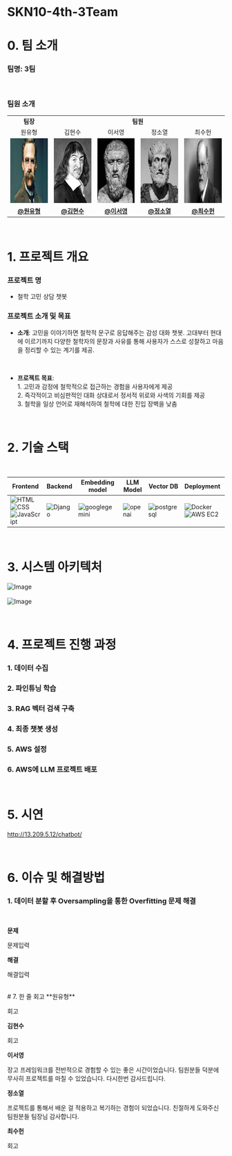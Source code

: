 # SKN10-4th-3Team

# 0. 팀 소개
  ### 팀명: 3팀 

<br>

### 팀원 소개
<table align="center" width="100%">
  <tr>
    <td align="center"><b>팀장</b></td>
    <td align="center" colspan="4"><b>팀원</b></td>
  </tr>
  <tr>
    <td align="center">원유형</td>
    <td align="center">김현수</td>
    <td align="center">이서영</td>
    <td align="center">정소열</td>
    <td align="center">최수헌</td>
  </tr>
  <tr>
    <td align="center"><img src="image/니체.png" width="175" height="150"></td>
    <td align="center"><img src="image/데카르트.png" width="175" height="150"></td>
    <td align="center"><img src="image/플라톤.png" width="175" height="150"></td>
    <td align="center"><img src="image/아리스토텔레스.png" width="175" height="150"></td>
    <td align="center"><img src="image/프로이트.png" width="175" height="150"></td>
  </tr>
  <tr>
    <td align="center"><a href="https://github.com/user-attachments/assets/87d06e7e-3850-4082-b29e-557128509e38"><b>@원유형</b></a></td>
    <td align="center"><a href="https://github.com/user-attachments/assets/87d06e7e-3850-4082-b29e-557128509e38"><b>@김현수</b></a></td>
    <td align="center"><a href="https://github.com/user-attachments/assets/87d06e7e-3850-4082-b29e-557128509e38"><b>@이서영</b></a></td>
    <td align="center"><a href="https://github.com/user-attachments/assets/87d06e7e-3850-4082-b29e-557128509e38"><b>@정소열</b></a></td>
    <td align="center"><a href="https://github.com/user-attachments/assets/87d06e7e-3850-4082-b29e-557128509e38"><b>@최수헌</b></a></td>
  </tr>
</table>

<br>

# 1. 프로젝트 개요

### 프로젝트 명
- 철학 고민 상담 챗봇

### 프로젝트 소개 및 목표
- **소개**: 고민을 이야기하면 철학적 문구로 응답해주는 감성 대화 챗봇.
고대부터 현대에 이르기까지 다양한 철학자의 문장과 사유를 통해 사용자가 스스로 성찰하고 마음을 정리할 수 있는 계기를 제공.
<br>

- **프로젝트 목표**: <br> <t>1. 고민과 감정에 철학적으로 접근하는 경험을 사용자에게 제공 <br>
<t>2. 즉각적이고 비심판적인 대화 상대로서 정서적 위로와 사색의 기회를 제공</t><br><t>3. 철학을 일상 언어로 재해석하여 철학에 대한 진입 장벽을 낮춤</t>
 </t>

<br>

 # 2. 기술 스택
<br/>

| **Frontend** | **Backend** | **Embedding model** | **LLM Model** | **Vector DB** | **Deployment** | **Collaboration Tool** |
|--------------|-------------|-------------------|----------------|----------------|----------------|----------------------|
| ![HTML](https://img.shields.io/badge/-HTML5-E34F26?logo=html5&logoColor=white)<br>![CSS](https://img.shields.io/badge/-CSS3-1572B6?logo=css3&logoColor=white)<br>![JavaScript](https://img.shields.io/badge/-JavaScript-F7DF1E?logo=javascript&logoColor=black) | ![Django](https://img.shields.io/badge/-Django-092E20?logo=django&logoColor=white)<br>|![googlegemini](https://img.shields.io/badge/-googlegemini-8E75B2?logo=googlegemini&logoColor=white) |![openai](https://img.shields.io/badge/-openai-412991?logo=openai&logoColor=white)<br> | ![postgresql](https://img.shields.io/badge/-postgresql-4169E1?logo=postgresql&logoColor=white) | ![Docker](https://img.shields.io/badge/-Docker-2496ED?logo=docker&logoColor=white)<br>![AWS EC2](https://img.shields.io/badge/-AWS%20EC2-FF9900?logo=amazonaws&logoColor=white) | ![Git](https://img.shields.io/badge/-Git-F05032?logo=git&logoColor=white)<br>![GitHub](https://img.shields.io/badge/-GitHub-181717?logo=github&logoColor=white)<br>![Discord](https://img.shields.io/badge/-Discord-5865F2?logo=discord&logoColor=white) |

<br>

 # 3. 시스템 아키텍처
 ![Image](https://github.com/user-attachments/assets/1effbd2d-d64c-48e3-8238-a9f305d825d1)
 <br><br>
 ![Image](https://github.com/user-attachments/assets/196494b9-40b1-44ad-bbc3-f64670bf080a)

<br>

 # 4. 프로젝트 진행 과정
 ### 1. 데이터 수집
 ### 2. 파인튜닝 학습
 ### 3. RAG 벡터 검색 구축
 ### 4. 최종 챗봇 생성
 ### 5. AWS 설정
 ### 6. AWS에 LLM 프로젝트 배포

 <br>

 # 5. 시연
 http://13.209.5.12/chatbot/
 
<br>

# 6. 이슈 및 해결방법
### 1. 데이터 분할 후 Oversampling을 통한 Overfitting 문제 해결
<br/>

**문제**
<br/>

문제입력
<br/>

**해결**
<br/>

해결입력
<br/>

<br>
 # 7. 한 줄 회고
**원유형**
<br/>

회고
<br/>

**김현수**
<br/>

회고
<br/>

**이서영**
<br/>

장고 프레임워크를 전반적으로 경험할 수 있는 좋은 시간이었습니다. 팀원분들 덕분에 무사히 프로젝트를 마칠 수 있었습니다. 다시한번 감사드립니다.
<br/>

**정소열**
<br/>

프로젝트를 통해서 배운 걸 적용하고 복기하는 경험이 되었습니다. 친절하게 도와주신 팀원분들 팀장님 감사합니다.
<br/>

**최수헌**
<br/>

회고
<br/>